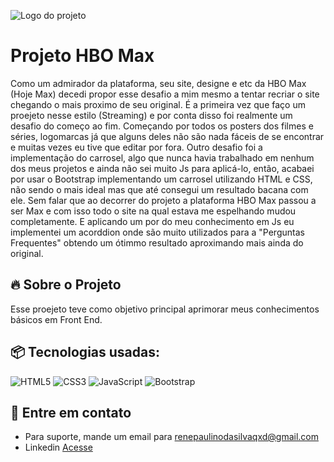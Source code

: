 ![Logo do projeto](https://i.imgur.com/vMW1nBQ.jpeg)

# Projeto HBO Max

Como um admirador da plataforma, seu site, designe e etc da HBO Max (Hoje Max) decedi propor esse desafio a mim mesmo a tentar recriar o site chegando o mais proximo de seu original. É a primeira vez que faço um proejeto nesse estilo (Streaming) e por conta disso foi realmente um desafio do começo ao fim. Começando por todos os posters dos filmes e séries, logomarcas já que alguns deles não são nada fáceis de se encontrar e muitas vezes eu tive que editar por fora. Outro desafio foi a implementação do carrosel, algo que nunca havia trabalhado em nenhum dos meus projetos e ainda não sei muito Js para aplicá-lo, então, acabaei por usar o Bootstrap implementando um carrosel utilizando HTML e CSS, não sendo  o mais ideal mas que até consegui um resultado bacana com ele. Sem falar que ao decorrer do projeto a plataforma HBO Max passou a ser Max e com isso todo o site na qual estava me espelhando mudou completamente. E aplicando um por do meu conhecimento em Js eu implementei um acorddion onde são muito utilizados para a "Perguntas Frequentes" obtendo um ótimmo resultado aproximando mais ainda do original.

## 🔥 Sobre o Projeto

Esse proejeto teve como objetivo principal aprimorar meus conhecimentos básicos em Front End.

## 📦 Tecnologias usadas:

![HTML5](https://img.shields.io/badge/html5-%23E34F26.svg?style=for-the-badge&logo=html5&logoColor=white)
![CSS3](https://img.shields.io/badge/css3-%231572B6.svg?style=for-the-badge&logo=css3&logoColor=white)
![JavaScript](https://img.shields.io/badge/javascript-%23323330.svg?style=for-the-badge&logo=javascript&logoColor=%23F7DF1E)
![Bootstrap](https://img.shields.io/badge/bootstrap-%238511FA.svg?style=for-the-badge&logo=bootstrap&logoColor=white)

## 💭 Entre em contato
* Para suporte, mande um email para renepaulinodasilvaqxd@gmail.com
* Linkedin [Acesse](https://www.linkedin.com/in/ren%C3%AA-paulino-da-silva-b1b5312a9/)
